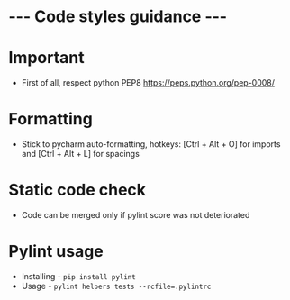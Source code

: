 # --- Code styles guidance ---

# Important

* First of all, respect python PEP8 https://peps.python.org/pep-0008/

# Formatting

* Stick to pycharm auto-formatting, hotkeys: [Ctrl + Alt + O] for imports and [Ctrl + Alt + L] for spacings

# Static code check

* Code can be merged only if pylint score was not deteriorated

# Pylint usage

* Installing - ```pip install pylint ```
* Usage - ```pylint helpers tests --rcfile=.pylintrc```